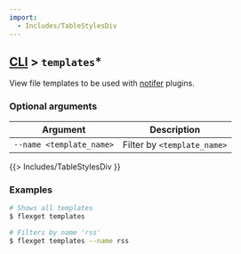 ```yaml
---
import:
  - Includes/TableStylesDiv
---
```


## [CLI](/CLI) > `templates`*
View file templates to be used with [notifer](/Plugins/Notifiers) plugins.

### Optional arguments
|  Argument | Description |
| --- | --- |
|`--name <template_name>`| Filter by `<template_name>`
{{> Includes/TableStylesDiv }}

### Examples
```bash
# Shows all templates
$ flexget templates

# Filters by name 'rss'
$ flexget templates --name rss
```